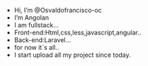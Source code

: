 - Hi, I’m @Osvaldofrancisco-oc
- I’m Angolan
- I am fullstack...
- Front-end:Html,css,less,javascript,angular..
- Back-end:Laravel...
- for now it´s all..
- I start upload all my project since today.
